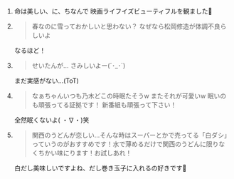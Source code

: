 1. 命は美しい、に、ちなんで 映画ライフイズビューティフルを観ました🌱

2. > 春なのに雪っておかしいと思わない？ なぜなら松岡修造が体調不良らしいよ

   なるほど！

3. > せいたんが… さみしいよー(´･_･`)

   まだ実感がない…(ToT)

4. > なぁちゃんいつも乃木どこの時眠たそうw またそれが可愛いw 眠いのも頑張ってる証拠です！ 新番組も頑張って下さい！

   全然眠くないよ( ・∇・)笑

5. > 関西のうどんが恋しい…そんな時はスーパーとかで売ってる「白ダシ」っていうのがおすすめです！水で薄めるだけで関西のうどんに限りなくちかい味にります！お試しあれ！

   白だし美味しいですよね、だし巻き玉子に入れるの好きです🍳

